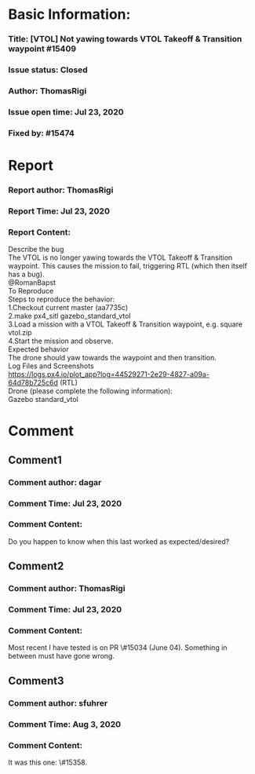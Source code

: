 # Basic Information:
### Title:  [VTOL] Not yawing towards VTOL Takeoff & Transition waypoint #15409 
### Issue status: Closed
### Author: ThomasRigi
### Issue open time: Jul 23, 2020
### Fixed by: #15474
# Report
### Report author: ThomasRigi
### Report Time: Jul 23, 2020
### Report Content:   
Describe the bug    
The VTOL is no longer yawing towards the VTOL Takeoff & Transition waypoint. This causes the mission to fail, triggering RTL (which then itself has a bug).    
@RomanBapst  
To Reproduce    
Steps to reproduce the behavior:  
1.Checkout current master (aa7735c)  
2.make px4_sitl gazebo_standard_vtol  
3.Load a mission with a VTOL Takeoff & Transition waypoint, e.g. square vtol.zip  
4.Start the mission and observe.  
Expected behavior    
The drone should yaw towards the waypoint and then transition.  
Log Files and Screenshots    
https://logs.px4.io/plot_app?log=44529271-2e29-4827-a09a-64d78b725c6d (RTL)  
Drone (please complete the following information):    
Gazebo standard_vtol  

# Comment
## Comment1
### Comment author: dagar
### Comment Time: Jul 23, 2020
### Comment Content:   
Do you happen to know when this last worked as expected/desired?  

## Comment2
### Comment author: ThomasRigi
### Comment Time: Jul 23, 2020
### Comment Content:   
Most recent I have tested is on PR \\\#15034 (June 04). Something in between must have gone wrong.  

## Comment3
### Comment author: sfuhrer
### Comment Time: Aug 3, 2020
### Comment Content:   
It was this one: \\\#15358.  
